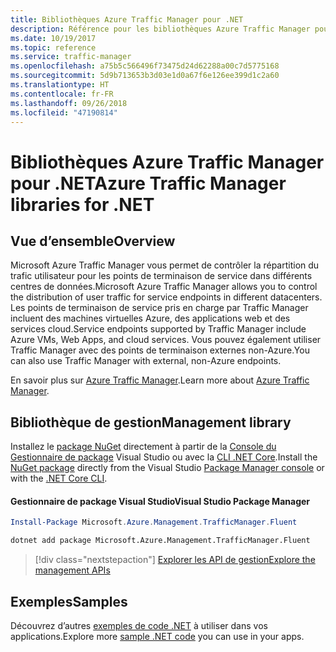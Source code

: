 ```yaml
---
title: Bibliothèques Azure Traffic Manager pour .NET
description: Référence pour les bibliothèques Azure Traffic Manager pour .NET
ms.date: 10/19/2017
ms.topic: reference
ms.service: traffic-manager
ms.openlocfilehash: a75b5c566496f73475d24d62288a00c7d5775168
ms.sourcegitcommit: 5d9b713653b3d03e1d0a67f6e126ee399d1c2a60
ms.translationtype: HT
ms.contentlocale: fr-FR
ms.lasthandoff: 09/26/2018
ms.locfileid: "47190814"
---
```

# <a name="azure-traffic-manager-libraries-for-net"></a><span data-ttu-id="c1b32-103">Bibliothèques Azure Traffic Manager pour .NET</span><span class="sxs-lookup"><span data-stu-id="c1b32-103">Azure Traffic Manager libraries for .NET</span></span>

## <a name="overview"></a><span data-ttu-id="c1b32-104">Vue d’ensemble</span><span class="sxs-lookup"><span data-stu-id="c1b32-104">Overview</span></span>

<span data-ttu-id="c1b32-105">Microsoft Azure Traffic Manager vous permet de contrôler la répartition du trafic utilisateur pour les points de terminaison de service dans différents centres de données.</span><span class="sxs-lookup"><span data-stu-id="c1b32-105">Microsoft Azure Traffic Manager allows you to control the distribution of user traffic for service endpoints in different datacenters.</span></span> <span data-ttu-id="c1b32-106">Les points de terminaison de service pris en charge par Traffic Manager incluent des machines virtuelles Azure, des applications web et des services cloud.</span><span class="sxs-lookup"><span data-stu-id="c1b32-106">Service endpoints supported by Traffic Manager include Azure VMs, Web Apps, and cloud services.</span></span> <span data-ttu-id="c1b32-107">Vous pouvez également utiliser Traffic Manager avec des points de terminaison externes non-Azure.</span><span class="sxs-lookup"><span data-stu-id="c1b32-107">You can also use Traffic Manager with external, non-Azure endpoints.</span></span>

<span data-ttu-id="c1b32-108">En savoir plus sur [Azure Traffic Manager](/azure/traffic-manager/traffic-manager-overview).</span><span class="sxs-lookup"><span data-stu-id="c1b32-108">Learn more about [Azure Traffic Manager](/azure/traffic-manager/traffic-manager-overview).</span></span>  

## <a name="management-library"></a><span data-ttu-id="c1b32-109">Bibliothèque de gestion</span><span class="sxs-lookup"><span data-stu-id="c1b32-109">Management library</span></span>

<span data-ttu-id="c1b32-110">Installez le [package NuGet](https://www.nuget.org/packages/Microsoft.Azure.Management.TrafficManager.Fluent) directement à partir de la [Console du Gestionnaire de package][PackageManager] Visual Studio ou avec la [CLI .NET Core][DotNetCLI].</span><span class="sxs-lookup"><span data-stu-id="c1b32-110">Install the [NuGet package](https://www.nuget.org/packages/Microsoft.Azure.Management.TrafficManager.Fluent) directly from the Visual Studio [Package Manager console][PackageManager] or with the [.NET Core CLI][DotNetCLI].</span></span>

#### <a name="visual-studio-package-manager"></a><span data-ttu-id="c1b32-111">Gestionnaire de package Visual Studio</span><span class="sxs-lookup"><span data-stu-id="c1b32-111">Visual Studio Package Manager</span></span>

```powershell
Install-Package Microsoft.Azure.Management.TrafficManager.Fluent
```

```bash
dotnet add package Microsoft.Azure.Management.TrafficManager.Fluent
```

> [!div class="nextstepaction"]
> [<span data-ttu-id="c1b32-112">Explorer les API de gestion</span><span class="sxs-lookup"><span data-stu-id="c1b32-112">Explore the management APIs</span></span>](/dotnet/api/overview/azure/trafficmanager/management)

## <a name="samples"></a><span data-ttu-id="c1b32-113">Exemples</span><span class="sxs-lookup"><span data-stu-id="c1b32-113">Samples</span></span>

<span data-ttu-id="c1b32-114">Découvrez d’autres [exemples de code .NET](https://azure.microsoft.com/resources/samples/?platform=dotnet) à utiliser dans vos applications.</span><span class="sxs-lookup"><span data-stu-id="c1b32-114">Explore more [sample .NET code](https://azure.microsoft.com/resources/samples/?platform=dotnet) you can use in your apps.</span></span>

[PackageManager]: https://docs.microsoft.com/nuget/tools/package-manager-console
[DotNetCLI]: https://docs.microsoft.com/dotnet/core/tools/dotnet-add-package